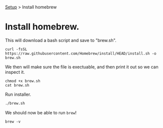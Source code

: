 [Setup](../Setup.md#setup) > Install homebrew

# Install homebrew.

This will download a bash script and save to "brew.sh".

```bash|{type:'command'}
curl -fsSL https://raw.githubusercontent.com/Homebrew/install/HEAD/install.sh -o brew.sh
```

We then will make sure the file is exectuable, and then print it out so we can inspect it.
```bash|{type:'command'}
chmod +x brew.sh
cat brew.sh
```

Run installer.
```bash
./brew.sh
```

We should now be able to run `brew`!

```bash|{type:'command'}
brew -v
```
